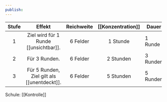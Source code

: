 ```yaml
---
publish:
---
```


| **Stufe** |                 **Effekt**                  | **Reichweite** | [[Konzentration]] | Dauer    | **Kosten** |
| :-------: | :-----------------------------------------: | :------------: | :---------------: | -------- | :--------: |
|     1     |    Ziel wird für 1 Runde [[unsichtbar]].    |    6 Felder    |     1 Stunde      | 1 Runde  |   100 G    |
|     2     |                Für 3 Runden.                |    6 Felder    |     2 Stunden     | 3 Runden |   200 G    |
|     3     | Für 5 Runden, Ziel gilt als [[unentdeckt]]. |    6 Felder    |     5 Stunden     | 5 Runden |   350 G    |
Schule: [[Kontrolle]]